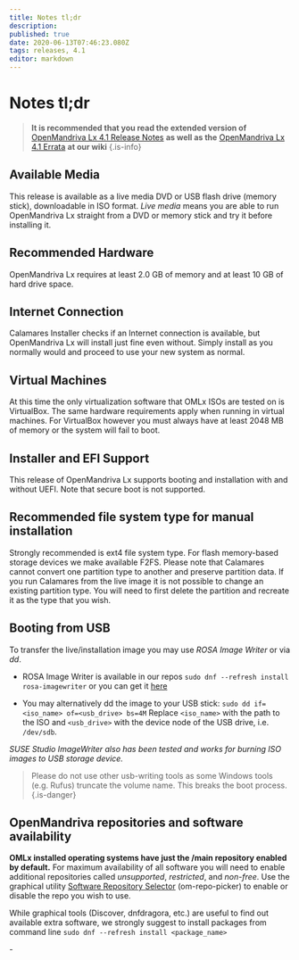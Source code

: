 ```yaml
---
title: Notes tl;dr
description: 
published: true
date: 2020-06-13T07:46:23.080Z
tags: releases, 4.1
editor: markdown
---
```


# Notes tl;dr

> **It is recommended that you read the extended version of** [OpenMandriva Lx 4.1 Release Notes](/releases/omlx41/notes) **as well as the** [OpenMandriva Lx 4.1 Errata](/releases/omlx41/errata) **at our wiki**
{.is-info}


## Available Media
This release is available as a live media DVD or USB flash drive (memory stick), downloadable in ISO format.
*Live media* means you are able to run OpenMandriva Lx straight from a DVD or memory stick and try it before installing it.

##  Recommended Hardware
OpenMandriva Lx requires at least 2.0 GB of memory and at least 10 GB of hard drive space.

## Internet Connection
Calamares Installer checks if an Internet connection is available, but OpenMandriva Lx will install just fine even without. Simply install as you normally would and proceed to use your new system as normal.

## Virtual Machines
At this time the only virtualization software that OMLx ISOs are tested on is VirtualBox. The same hardware requirements apply when running in virtual machines.
For VirtualBox however you must always have at least 2048 MB of memory or the system will fail to boot.

## Installer and EFI Support
This release of OpenMandriva Lx supports booting and installation with and without UEFI.
Note that secure boot is not supported.

## Recommended file system type for manual installation
Strongly recommended is ext4 file system type. For flash memory-based storage devices we make available F2FS.
Please note that Calamares cannot convert one partition type to another and preserve partition data.
If you run Calamares from the live image it is not possible to change an existing partition type. You will need to first delete the partition and recreate it as the type that you wish.

## Booting from USB
To transfer the live/installation image you may use *ROSA Image Writer* or via *dd*.
- ROSA Image Writer is available in our repos
 `sudo dnf --refresh install rosa-imagewriter`
 or you can get it [here](http://wiki.rosalab.ru/en/index.php/ROSA_ImageWriter)
 
- You may alternatively dd the image to your USB stick:
 `sudo dd if=<iso_name> of=<usb_drive> bs=4M`
 Replace `<iso_name>` with the path to the ISO and `<usb_drive>` with the device node of the USB drive, i.e. `/dev/sdb`.

*SUSE Studio ImageWriter also has been tested and works for burning ISO images to USB storage device.*

> Please do not use other usb-writing tools as some Windows tools (e.g. Rufus) truncate the volume name. This breaks the boot process.
{.is-danger}

## OpenMandriva repositories and software availability
**OMLx installed operating systems have just the /main repository enabled by default.**
For maximum availability of all software you will need to enable additional repositories called *unsupported*, *restricted*, and *non-free*.
Use the graphical utility [Software Repository Selector](https://wiki.openmandriva.org/en/doc/repositories-tldr) (om-repo-picker) to enable or disable the repo you wish to use.

While graphical tools (Discover, dnfdragora, etc.) are useful to find out available extra software, we strongly suggest to install packages from command line
 `sudo dnf --refresh install <package_name>`
 
\-
 

 
 